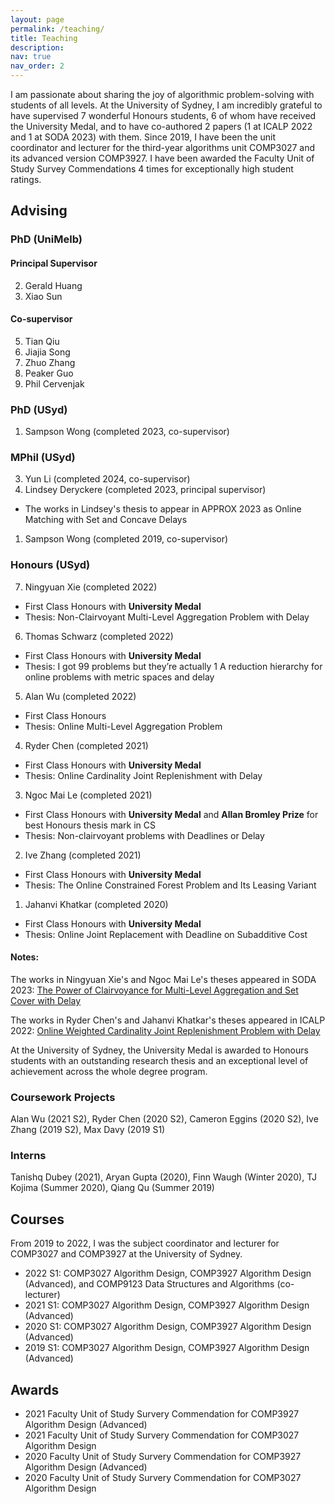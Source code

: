 ```yaml
---
layout: page
permalink: /teaching/
title: Teaching
description: 
nav: true
nav_order: 2
---
```


I am passionate about sharing the joy of algorithmic problem-solving with students of all levels. At the University of Sydney, I am incredibly grateful to have supervised 7 wonderful Honours students, 6 of whom have received the University Medal, and to have co-authored 2 papers (1 at ICALP 2022 and 1 at SODA 2023) with them. Since 2019, I have been the unit coordinator and lecturer for the third-year algorithms unit COMP3027 and its advanced version COMP3927. I have been awarded the Faculty Unit of Study Survey Commendations 4 times for exceptionally high student ratings.

## Advising

### PhD (UniMelb)
#### Principal Supervisor
2. Gerald Huang 
1. Xiao Sun 
   
#### Co-supervisor
5. Tian Qiu
4. Jiajia Song 
3. Zhuo Zhang 
2. Peaker Guo 
1. Phil Cervenjak

### PhD (USyd)
1. Sampson Wong (completed 2023, co-supervisor)

### MPhil (USyd)
3. Yun Li (completed 2024, co-supervisor)
2. Lindsey Deryckere (completed 2023, principal supervisor)
 * The works in Lindsey's thesis to appear in APPROX 2023 as Online Matching with Set and Concave Delays
1. Sampson Wong (completed 2019, co-supervisor)

### Honours (USyd)
7. Ningyuan Xie (completed 2022)
 * First Class Honours with **University Medal**
 * Thesis: Non-Clairvoyant Multi-Level Aggregation Problem with Delay
6. Thomas Schwarz (completed 2022)
 * First Class Honours with **University Medal**
 * Thesis: I got 99 problems but they’re actually 1 A reduction hierarchy for online problems with metric spaces and delay
5. Alan Wu (completed 2022)
 * First Class Honours
 * Thesis: Online Multi-Level Aggregation Problem
4. Ryder Chen (completed 2021) 
 * First Class Honours with **University Medal**
 * Thesis: Online Cardinality Joint Replenishment with Delay
3. Ngoc Mai Le (completed 2021)
 * First Class Honours with **University Medal** and **Allan Bromley Prize** for best Honours thesis mark in CS
 * Thesis: Non-clairvoyant problems with Deadlines or Delay
2. Ive Zhang (completed 2021) 
 * First Class Honours with **University Medal**
 * Thesis: The Online Constrained Forest Problem and Its Leasing Variant
1. Jahanvi Khatkar (completed 2020) 
 * First Class Honours with **University Medal**
 * Thesis: Online Joint Replacement with Deadline on Subadditive Cost

#### Notes:

The works in Ningyuan Xie's and Ngoc Mai Le's theses appeared in SODA 2023: [The Power of Clairvoyance for Multi-Level Aggregation and Set Cover with Delay](https://doi.org/10.1137/1.9781611977554.ch59)

The works in Ryder Chen's and Jahanvi Khatkar's theses appeared in ICALP 2022: [Online Weighted Cardinality Joint Replenishment Problem with Delay](https://doi.org/10.4230/LIPIcs.ICALP.2022.40)

At the University of Sydney, the University Medal is awarded to Honours students with an outstanding research thesis and an exceptional level of achievement across the whole degree program.

### Coursework Projects

Alan Wu (2021 S2), Ryder Chen (2020 S2), Cameron Eggins (2020 S2), Ive Zhang (2019 S2), Max Davy (2019 S1)

### Interns

Tanishq Dubey (2021), Aryan Gupta (2020), Finn Waugh (Winter 2020), TJ Kojima (Summer 2020), Qiang Qu (Summer 2019)

## Courses
From 2019 to 2022, I was the subject coordinator and lecturer for COMP3027 and COMP3927 at the University of Sydney.

- 2022 S1: COMP3027 Algorithm Design, COMP3927 Algorithm Design (Advanced), and COMP9123 Data Structures and Algorithms (co-lecturer)
- 2021 S1: COMP3027 Algorithm Design, COMP3927 Algorithm Design (Advanced)
- 2020 S1: COMP3027 Algorithm Design, COMP3927 Algorithm Design (Advanced)
- 2019 S1: COMP3027 Algorithm Design, COMP3927 Algorithm Design (Advanced)

## Awards 

- 2021 Faculty Unit of Study Survery Commendation for COMP3927 Algorithm Design (Advanced)
- 2021 Faculty Unit of Study Survery Commendation for COMP3027 Algorithm Design
- 2020 Faculty Unit of Study Survery Commendation for COMP3927 Algorithm Design (Advanced)
- 2020 Faculty Unit of Study Survery Commendation for COMP3027 Algorithm Design
